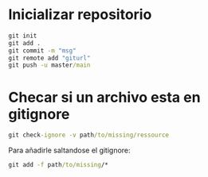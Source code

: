 
# Inicializar repositorio

~~~ cmd
git init
git add .
git commit -m "msg"
git remote add "giturl"
git push -u master/main
~~~


# Checar si un archivo esta en gitignore

~~~ cmd
git check-ignore -v path/to/missing/ressource
~~~

Para añadirle saltandose el gitignore:
~~~ cmd
git add -f path/to/missing/*
~~~

